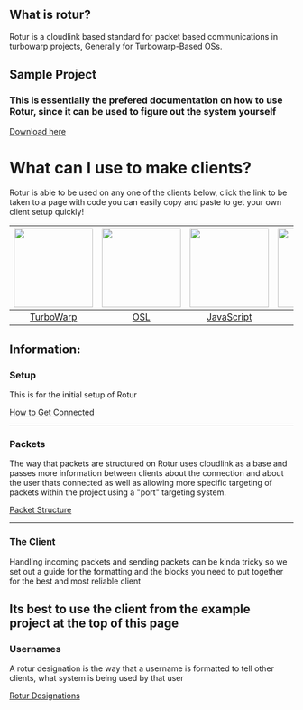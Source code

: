 ## What is rotur?

Rotur is a cloudlink based standard for packet based communications in turbowarp projects, Generally for Turbowarp-Based OSs.

## Sample Project

### This is essentially the prefered documentation on how to use Rotur, since it can be used to figure out the system yourself
[Download here](https://raw.githubusercontent.com/RoturTW/main/main/Implementations/SCRATCH/Rotur_Example_Project.sb3)

# What can I use to make clients?

Rotur is able to be used on any one of the clients below, click the link to be taken to a page with code you can easily copy and paste to get your own client setup quickly!

| <img src="https://avatars.githubusercontent.com/u/67349469?s=200&v=4" width="140px"> | <img src="https://raw.githubusercontent.com/Mistium/Origin-OS/main/Resources/origin-logo-new.png" width="140px"> | <img src="https://upload.wikimedia.org/wikipedia/commons/thumb/6/6a/JavaScript-logo.png/600px-JavaScript-logo.png" width="140px"> | <img src="https://upload.wikimedia.org/wikipedia/commons/thumb/c/c3/Python-logo-notext.svg/1869px-Python-logo-notext.png" width="140px"> |  <img src="https://upload.wikimedia.org/wikipedia/commons/c/cf/Lua-Logo.svg" width="140px"> | <img src="https://upload.wikimedia.org/wikipedia/commons/thumb/b/bd/Logo_C_sharp.svg/1200px-Logo_C_sharp.svg.png" width="140px"> | <img src="https://github.com/user-attachments/assets/e9bbcda4-82dc-4147-b87c-06fdb7bf775b" width="140px"> | <img src="https://nodejs.org/static/logos/jsIconGreen.svg" width="140px">
|:----------------------------------------------------------------:|:-------------------------------------------------------------------:|:-------------------------------------------------------------------:|:----------------------------------------------------------:|:----------------------------------------------------------:|:----------------------------------------------------------:|:----------------------------------------------------------:|:----------------------------------------------------------:|
|[TurboWarp](https://github.com/RoturTW/main/tree/main/Implementations/SCRATCH)|       [OSL](https://github.com/Mistium/Origin-OS/blob/main/Modules/rotur)      |   [JavaScript](https://github.com/RoturTW/main/tree/main/Implementations/JS)    | [Python](https://github.com/RoturTW/main/tree/main/Implementations/PY) |      [Lua](https://github.com/RoturTW/main/tree/main/Implementations/LUA) | [CS](https://github.com/RoturTW/main/tree/main/Implementations/CS) | [Java](https://github.com/RoturTW/main/tree/main/Implementations/JAVA) | [NodeJS](https://github.com/RoturTW/main/tree/main/Implementations/NODEJS) |

## Information:

### Setup
This is for the initial setup of Rotur

[How to Get Connected](https://github.com/RoturTW/main/wiki/Connecting-to-Rotur)

---

### Packets
The way that packets are structured on Rotur uses cloudlink as a base and passes more information between clients about the connection and about the user thats connected as well as allowing more specific targeting of packets within the project using a "port" targeting system.

[Packet Structure](https://github.com/RoturTW/main/wiki/Packet-Structure)

---
### The Client
Handling incoming packets and sending packets can be kinda tricky so we set out a guide for the formatting and the blocks you need to put together for the best and most reliable client

Its best to use the client from the example project at the top of this page
---
### Usernames
A rotur designation is the way that a username is formatted to tell other clients, what system is being used by that user

[Rotur Designations](https://github.com/RoturTW/main/wiki/Rotur-Designations)
